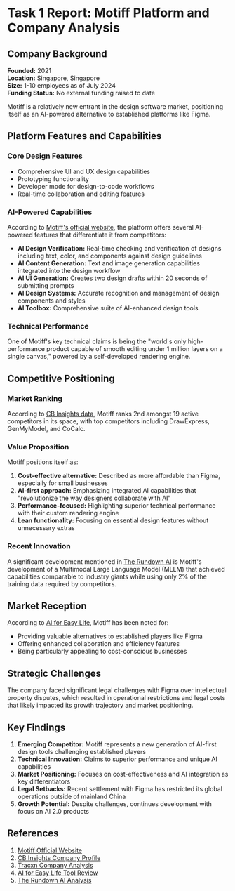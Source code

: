 # Task 1 Report: Motiff Platform and Company Analysis

## Company Background

**Founded:** 2021  
**Location:** Singapore, Singapore  
**Size:** 1-10 employees as of July 2024  
**Funding Status:** No external funding raised to date

Motiff is a relatively new entrant in the design software market, positioning itself as an AI-powered alternative to established platforms like Figma.

## Platform Features and Capabilities

### Core Design Features
- Comprehensive UI and UX design capabilities
- Prototyping functionality 
- Developer mode for design-to-code workflows
- Real-time collaboration and editing features

### AI-Powered Capabilities
According to [Motiff's official website](https://motiff.com/), the platform offers several AI-powered features that differentiate it from competitors:

- **AI Design Verification:** Real-time checking and verification of designs including text, color, and components against design guidelines
- **AI Content Generation:** Text and image generation capabilities integrated into the design workflow
- **AI UI Generation:** Creates two design drafts within 20 seconds of submitting prompts
- **AI Design Systems:** Accurate recognition and management of design components and styles
- **AI Toolbox:** Comprehensive suite of AI-enhanced design tools

### Technical Performance
One of Motiff's key technical claims is being the "world's only high-performance product capable of smooth editing under 1 million layers on a single canvas," powered by a self-developed rendering engine.

## Competitive Positioning

### Market Ranking
According to [CB Insights data](https://www.cbinsights.com/company/motiff), Motiff ranks 2nd amongst 19 active competitors in its space, with top competitors including DrawExpress, GenMyModel, and CoCalc.

### Value Proposition
Motiff positions itself as:
1. **Cost-effective alternative:** Described as more affordable than Figma, especially for small businesses
2. **AI-first approach:** Emphasizing integrated AI capabilities that "revolutionize the way designers collaborate with AI"
3. **Performance-focused:** Highlighting superior technical performance with their custom rendering engine
4. **Lean functionality:** Focusing on essential design features without unnecessary extras

### Recent Innovation
A significant development mentioned in [The Rundown AI](https://www.rundown.ai/tools/motiff) is Motiff's development of a Multimodal Large Language Model (MLLM) that achieved capabilities comparable to industry giants while using only 2% of the training data required by competitors.

## Market Reception

According to [AI for Easy Life](https://aiforeasylife.com/tool/motiff-ai/), Motiff has been noted for:
- Providing valuable alternatives to established players like Figma
- Offering enhanced collaboration and efficiency features
- Being particularly appealing to cost-conscious businesses

## Strategic Challenges

The company faced significant legal challenges with Figma over intellectual property disputes, which resulted in operational restrictions and legal costs that likely impacted its growth trajectory and market positioning.

## Key Findings

1. **Emerging Competitor:** Motiff represents a new generation of AI-first design tools challenging established players
2. **Technical Innovation:** Claims to superior performance and unique AI capabilities
3. **Market Positioning:** Focuses on cost-effectiveness and AI integration as key differentiators
4. **Legal Setbacks:** Recent settlement with Figma has restricted its global operations outside of mainland China
5. **Growth Potential:** Despite challenges, continues development with focus on AI 2.0 products

## References

1. [Motiff Official Website](https://motiff.com/)
2. [CB Insights Company Profile](https://www.cbinsights.com/company/motiff)
3. [Tracxn Company Analysis](https://tracxn.com/d/companies/motiff/__9UB1rzimCLwp1rAUNjubr_-YsgCGdWlHCJX0du5f9wE)
4. [AI for Easy Life Tool Review](https://aiforeasylife.com/tool/motiff-ai/)
5. [The Rundown AI Analysis](https://www.rundown.ai/tools/motiff)